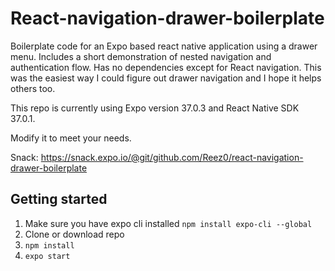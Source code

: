 # React-navigation-drawer-boilerplate
Boilerplate code for an Expo based react native application using a drawer menu. Includes a short demonstration of nested navigation and authentication flow. Has no dependencies except for React navigation. This was the easiest way I could figure out drawer navigation and I hope it helps others too.

This repo is currently using Expo version 37.0.3 and React Native SDK 37.0.1.

Modify it to meet your needs.

Snack: https://snack.expo.io/@git/github.com/Reez0/react-navigation-drawer-boilerplate


## Getting started
1. Make sure you have expo cli installed `npm install expo-cli --global`
2. Clone or download repo
3. `npm install`
4. `expo start`
